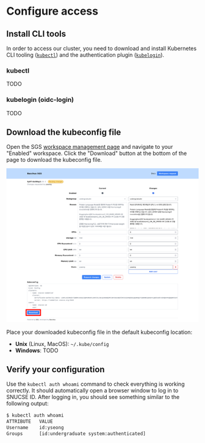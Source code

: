 # Configure access

## Install CLI tools

In order to access our cluster, you need to download and install Kubernetes CLI
tooling ([`kubectl`][kubectl]) and the authentication plugin
([`kubelogin`][kubelogin]).

[kubectl]: https://kubernetes.io/docs/tasks/tools/
[kubelogin]: https://github.com/int128/kubelogin
[sgs]: https://sgs.snucse.org

### kubectl

TODO

### kubelogin (oidc-login)

TODO

## Download the kubeconfig file

Open the SGS [workspace management page][sgs] and navigate to your "Enabled"
workspace. Click the "Download" button at the bottom of the page to download the
kubeconfig file.

![Download kubeconfig](configure-access/download-kubeconfig.png)

Place your downloaded kubeconfig file in the default kubeconfig location:

- **Unix** (Linux, MacOS): `~/.kube/config`
- **Windows**: TODO

## Verify your configuration

Use the `kubectl auth whoami` command to check everything is working correctly.
It should automatically open a browser window to log in to SNUCSE ID. After
logging in, you should see something similar to the following output:

```console
$ kubectl auth whoami
ATTRIBUTE   VALUE
Username    id:yseong
Groups      [id:undergraduate system:authenticated]
```
